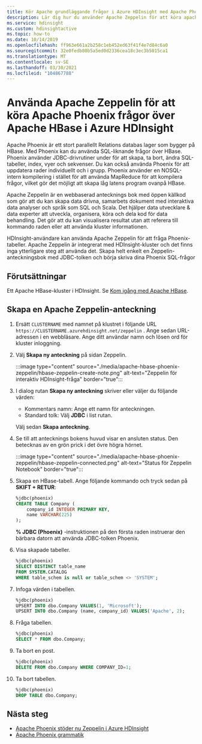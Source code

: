 ```yaml
---
title: Kör Apache grundläggande frågor i Azure HDInsight med Apache Phoenix
description: Lär dig hur du använder Apache Zeppelin för att köra apache Base-frågor med Phoenix.
ms.service: hdinsight
ms.custom: hdinsightactive
ms.topic: how-to
ms.date: 10/14/2019
ms.openlocfilehash: ff963e661a2b258c1eb452ed63f41f4e7d84c6a0
ms.sourcegitcommit: 32e0fedb80b5a5ed0d2336cea18c3ec3b5015ca1
ms.translationtype: MT
ms.contentlocale: sv-SE
ms.lasthandoff: 03/30/2021
ms.locfileid: "104867788"
---
```

# <a name="use-apache-zeppelin-to-run-apache-phoenix-queries-over-apache-hbase-in-azure-hdinsight"></a>Använda Apache Zeppelin för att köra Apache Phoenix frågor över Apache HBase i Azure HDInsight

Apache Phoenix är ett stort parallellt Relations databas lager som bygger på HBase. Med Phoenix kan du använda SQL-liknande frågor över HBase. Phoenix använder JDBC-drivrutiner under för att skapa, ta bort, ändra SQL-tabeller, index, vyer och sekvenser.  Du kan också använda Phoenix för att uppdatera rader individuellt och i grupp. Phoenix använder en NOSQL-intern kompilering i stället för att använda MapReduce för att kompilera frågor, vilket gör det möjligt att skapa låg latens program ovanpå HBase.

Apache Zeppelin är en webbaserad antecknings bok med öppen källkod som gör att du kan skapa data drivna, samarbets dokument med interaktiva data analyser och språk som SQL och Scala. Det hjälper data utvecklare & data experter att utveckla, organisera, köra och dela kod för data behandling. Det gör att du kan visualisera resultat utan att referera till kommando raden eller att använda kluster informationen.

HDInsight-användare kan använda Apache Zeppelin för att fråga Phoenix-tabeller. Apache Zeppelin är integrerat med HDInsight-kluster och det finns inga ytterligare steg att använda det. Skapa helt enkelt en Zeppelin-anteckningsbok med JDBC-tolken och börja skriva dina Phoenix SQL-frågor

## <a name="prerequisites"></a>Förutsättningar

Ett Apache HBase-kluster i HDInsight. Se [Kom igång med Apache HBase](./apache-hbase-tutorial-get-started-linux.md).

## <a name="create-an-apache-zeppelin-note"></a>Skapa en Apache Zeppelin-anteckning

1. Ersätt `CLUSTERNAME` med namnet på klustret i följande URL `https://CLUSTERNAME.azurehdinsight.net/zeppelin` . Ange sedan URL-adressen i en webbläsare. Ange ditt användar namn och lösen ord för kluster inloggning.

1. Välj **Skapa ny anteckning** på sidan Zeppelin.

   :::image type="content" source="./media/apache-hbase-phoenix-zeppelin/hbase-zeppelin-create-note.png" alt-text="Zeppelin för interaktiv HDInsight-fråga" border="true":::

1. I dialog rutan **Skapa ny anteckning** skriver eller väljer du följande värden:

   - Kommentars namn: Ange ett namn för anteckningen.
   - Standard tolk: Välj **JDBC** i list rutan.

   Välj sedan **Skapa anteckning**.

1. Se till att antecknings bokens huvud visar en ansluten status. Den betecknas av en grön prick i det övre högra hörnet.

   :::image type="content" source="./media/apache-hbase-phoenix-zeppelin/hbase-zeppelin-connected.png" alt-text="Status för Zeppelin Notebook" border="true":::

1. Skapa en HBase-tabell. Ange följande kommando och tryck sedan på **SKIFT + RETUR**:

   ```sql
   %jdbc(phoenix)
   CREATE TABLE Company (
       company_id INTEGER PRIMARY KEY,
       name VARCHAR(225)
   );
   ```

   **% JDBC (Phoenix)** -instruktionen på den första raden instruerar den bärbara datorn att använda JDBC-tolken Phoenix.

1. Visa skapade tabeller.

   ```sql
   %jdbc(phoenix)
   SELECT DISTINCT table_name
   FROM SYSTEM.CATALOG
   WHERE table_schem is null or table_schem <> 'SYSTEM';
   ```

1. Infoga värden i tabellen.

   ```sql
   %jdbc(phoenix)
   UPSERT INTO dbo.Company VALUES(1, 'Microsoft');
   UPSERT INTO dbo.Company (name, company_id) VALUES('Apache', 2);
   ```

1. Fråga tabellen.

   ```sql
   %jdbc(phoenix)
   SELECT * FROM dbo.Company;
   ```

1. Ta bort en post.

   ```sql
   %jdbc(phoenix)
   DELETE FROM dbo.Company WHERE COMPANY_ID=1;
   ```

1. Ta bort tabellen.

   ```sql
   %jdbc(phoenix)
   DROP TABLE dbo.Company;
   ```

## <a name="next-steps"></a>Nästa steg

- [Apache Phoenix stöder nu Zeppelin i Azure HDInsight](/archive/blogs/ashish/apache-phoenix-now-supports-zeppelin-in-azure-hdinsight)
- [Apache Phoenix grammatik](https://phoenix.apache.org/language/index.html)